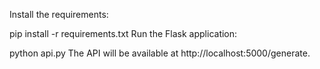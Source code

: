 Install the requirements:

pip install -r requirements.txt
Run the Flask application:

python api.py
The API will be available at http://localhost:5000/generate.